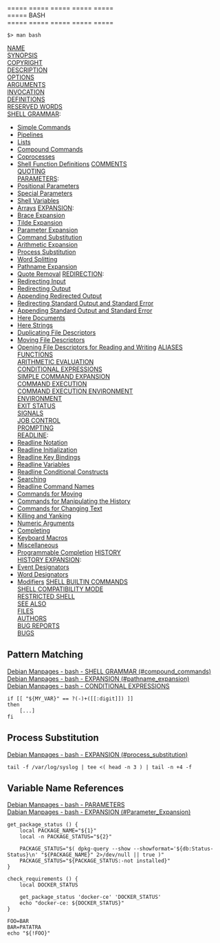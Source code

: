 ===== ===== ===== ===== =====  
===== BASH  
===== ===== ===== ===== =====  

```
$> man bash
```
[NAME](https://manpages.debian.org/bookworm/bash/bash.1.en.html#NAME)  
[SYNOPSIS](https://manpages.debian.org/bookworm/bash/bash.1.en.html#SYNOPSIS)  
[COPYRIGHT](https://manpages.debian.org/bookworm/bash/bash.1.en.html#COPYRIGHT)  
[DESCRIPTION](https://manpages.debian.org/bookworm/bash/bash.1.en.html#DESCRIPTION)  
[OPTIONS](https://manpages.debian.org/bookworm/bash/bash.1.en.html#OPTIONS)  
[ARGUMENTS](https://manpages.debian.org/bookworm/bash/bash.1.en.html#ARGUMENTS)  
[INVOCATION](https://manpages.debian.org/bookworm/bash/bash.1.en.html#INVOCATION)  
[DEFINITIONS](https://manpages.debian.org/bookworm/bash/bash.1.en.html#DEFINITIONS)  
[RESERVED WORDS](https://manpages.debian.org/bookworm/bash/bash.1.en.html#RESERVED_WORDS)  
[SHELL GRAMMAR](https://manpages.debian.org/bookworm/bash/bash.1.en.html#SHELL_GRAMMAR):
- [Simple Commands](https://manpages.debian.org/bookworm/bash/bash.1.en.html#Simple_Commands)
- [Pipelines](https://manpages.debian.org/bookworm/bash/bash.1.en.html#Pipelines)
- [Lists](https://manpages.debian.org/bookworm/bash/bash.1.en.html#Lists)
- [Compound Commands](https://manpages.debian.org/bookworm/bash/bash.1.en.html#Compound_Commands)
- [Coprocesses](https://manpages.debian.org/bookworm/bash/bash.1.en.html#Coprocesses)
- [Shell Function Definitions](https://manpages.debian.org/bookworm/bash/bash.1.en.html#Shell_Function_Definitions)
[COMMENTS](https://manpages.debian.org/bookworm/bash/bash.1.en.html#COMMENTS)  
[QUOTING](https://manpages.debian.org/bookworm/bash/bash.1.en.html#QUOTING)  
[PARAMETERS](https://manpages.debian.org/bookworm/bash/bash.1.en.html#PARAMETERS):
- [Positional Parameters](https://manpages.debian.org/bookworm/bash/bash.1.en.html#Positional_Parameters)
- [Special Parameters](https://manpages.debian.org/bookworm/bash/bash.1.en.html#Special_Parameters)
- [Shell Variables](https://manpages.debian.org/bookworm/bash/bash.1.en.html#Shell_Variables)
- [Arrays](https://manpages.debian.org/bookworm/bash/bash.1.en.html#Arrays)
[EXPANSION](https://manpages.debian.org/bookworm/bash/bash.1.en.html#EXPANSION):
- [Brace Expansion](https://manpages.debian.org/bookworm/bash/bash.1.en.html#Brace_Expansion)
- [Tilde Expansion](https://manpages.debian.org/bookworm/bash/bash.1.en.html#Tilde_Expansion)
- [Parameter Expansion](https://manpages.debian.org/bookworm/bash/bash.1.en.html#Parameter_Expansion)
- [Command Substitution](https://manpages.debian.org/bookworm/bash/bash.1.en.html#Command_Substitution)
- [Arithmetic Expansion](https://manpages.debian.org/bookworm/bash/bash.1.en.html#Arithmetic_Expansion)
- [Process Substitution](https://manpages.debian.org/bookworm/bash/bash.1.en.html#Process_Substitution)
- [Word Splitting](https://manpages.debian.org/bookworm/bash/bash.1.en.html#Word_Splitting)
- [Pathname Expansion](https://manpages.debian.org/bookworm/bash/bash.1.en.html#Pathname_Expansion)
- [Quote Removal](https://manpages.debian.org/bookworm/bash/bash.1.en.html#Quote_Removal)
[REDIRECTION](https://manpages.debian.org/bookworm/bash/bash.1.en.html#REDIRECTION):
- [Redirecting Input](https://manpages.debian.org/bookworm/bash/bash.1.en.html#Redirecting_Input)
- [Redirecting Output](https://manpages.debian.org/bookworm/bash/bash.1.en.html#Redirecting_Output)
- [Appending Redirected Output](https://manpages.debian.org/bookworm/bash/bash.1.en.html#Appending_Redirected_Output)
- [Redirecting Standard Output and Standard Error](https://manpages.debian.org/bookworm/bash/bash.1.en.html#Redirecting_Standard_Output_and_Standard_Error)
- [Appending Standard Output and Standard Error](https://manpages.debian.org/bookworm/bash/bash.1.en.html#Appending_Standard_Output_and_Standard_Error)
- [Here Documents](https://manpages.debian.org/bookworm/bash/bash.1.en.html#Here_Documents)
- [Here Strings](https://manpages.debian.org/bookworm/bash/bash.1.en.html#Here_Strings)
- [Duplicating File Descriptors](https://manpages.debian.org/bookworm/bash/bash.1.en.html#Duplicating_File_Descriptors)
- [Moving File Descriptors](https://manpages.debian.org/bookworm/bash/bash.1.en.html#Moving_File_Descriptors)
- [Opening File Descriptors for Reading and Writing](https://manpages.debian.org/bookworm/bash/bash.1.en.html#Opening_File_Descriptors_for_Reading_and_Writing)
[ALIASES](https://manpages.debian.org/bookworm/bash/bash.1.en.html#ALIASES)  
[FUNCTIONS](https://manpages.debian.org/bookworm/bash/bash.1.en.html#FUNCTIONS)  
[ARITHMETIC EVALUATION](https://manpages.debian.org/bookworm/bash/bash.1.en.html#ARITHMETIC_EVALUATION)  
[CONDITIONAL EXPRESSIONS](https://manpages.debian.org/bookworm/bash/bash.1.en.html#CONDITIONAL_EXPRESSIONS)  
[SIMPLE COMMAND EXPANSION](https://manpages.debian.org/bookworm/bash/bash.1.en.html#SIMPLE_COMMAND_EXPANSION)  
[COMMAND EXECUTION](https://manpages.debian.org/bookworm/bash/bash.1.en.html#COMMAND_EXECUTION)  
[COMMAND EXECUTION ENVIRONMENT](https://manpages.debian.org/bookworm/bash/bash.1.en.html#COMMAND_EXECUTION_ENVIRONMENT)  
[ENVIRONMENT](https://manpages.debian.org/bookworm/bash/bash.1.en.html#ENVIRONMENT)  
[EXIT STATUS](https://manpages.debian.org/bookworm/bash/bash.1.en.html#EXIT_STATUS)  
[SIGNALS](https://manpages.debian.org/bookworm/bash/bash.1.en.html#SIGNALS)  
[JOB CONTROL](https://manpages.debian.org/bookworm/bash/bash.1.en.html#JOB_CONTROL)  
[PROMPTING](https://manpages.debian.org/bookworm/bash/bash.1.en.html#PROMPTING)  
[READLINE](https://manpages.debian.org/bookworm/bash/bash.1.en.html#READLINE):
- [Readline Notation](https://manpages.debian.org/bookworm/bash/bash.1.en.html#Readline_Notation)
- [Readline Initialization](https://manpages.debian.org/bookworm/bash/bash.1.en.html#Readline_Initialization)
- [Readline Key Bindings](https://manpages.debian.org/bookworm/bash/bash.1.en.html#Readline_Key_Bindings)
- [Readline Variables](https://manpages.debian.org/bookworm/bash/bash.1.en.html#Readline_Variables)
- [Readline Conditional Constructs](https://manpages.debian.org/bookworm/bash/bash.1.en.html#Readline_Conditional_Constructs)
- [Searching](https://manpages.debian.org/bookworm/bash/bash.1.en.html#Searching)
- [Readline Command Names](https://manpages.debian.org/bookworm/bash/bash.1.en.html#Readline_Command_Names)
- [Commands for Moving](https://manpages.debian.org/bookworm/bash/bash.1.en.html#Commands_for_Moving)
- [Commands for Manipulating the History](https://manpages.debian.org/bookworm/bash/bash.1.en.html#Commands_for_Manipulating_the_History)
- [Commands for Changing Text](https://manpages.debian.org/bookworm/bash/bash.1.en.html#Commands_for_Changing_Text)
- [Killing and Yanking](https://manpages.debian.org/bookworm/bash/bash.1.en.html#Killing_and_Yanking)
- [Numeric Arguments](https://manpages.debian.org/bookworm/bash/bash.1.en.html#Numeric_Arguments)
- [Completing](https://manpages.debian.org/bookworm/bash/bash.1.en.html#Completing)
- [Keyboard Macros](https://manpages.debian.org/bookworm/bash/bash.1.en.html#Keyboard_Macros)
- [Miscellaneous](https://manpages.debian.org/bookworm/bash/bash.1.en.html#Miscellaneous)
- [Programmable Completion](https://manpages.debian.org/bookworm/bash/bash.1.en.html#Programmable_Completion)
[HISTORY](https://manpages.debian.org/bookworm/bash/bash.1.en.html#HISTORY)  
[HISTORY EXPANSION](https://manpages.debian.org/bookworm/bash/bash.1.en.html#HISTORY_EXPANSION):
- [Event Designators](https://manpages.debian.org/bookworm/bash/bash.1.en.html#Event_Designators)
- [Word Designators](https://manpages.debian.org/bookworm/bash/bash.1.en.html#Word_Designators)
- [Modifiers](https://manpages.debian.org/bookworm/bash/bash.1.en.html#Modifiers)
[SHELL BUILTIN COMMANDS](https://manpages.debian.org/bookworm/bash/bash.1.en.html#SHELL_BUILTIN_COMMANDS)  
[SHELL COMPATIBILITY MODE](https://manpages.debian.org/bookworm/bash/bash.1.en.html#SHELL_COMPATIBILITY_MODE)  
[RESTRICTED SHELL](https://manpages.debian.org/bookworm/bash/bash.1.en.html#RESTRICTED_SHELL)  
[SEE ALSO](https://manpages.debian.org/bookworm/bash/bash.1.en.html#SEE_ALSO)  
[FILES](https://manpages.debian.org/bookworm/bash/bash.1.en.html#FILES)  
[AUTHORS](https://manpages.debian.org/bookworm/bash/bash.1.en.html#AUTHORS)  
[BUG REPORTS](https://manpages.debian.org/bookworm/bash/bash.1.en.html#BUG_REPORTS)  
[BUGS](https://manpages.debian.org/bookworm/bash/bash.1.en.html#BUGS)  



## Pattern Matching
[Debian Manpages - bash - SHELL GRAMMAR (#compound\_commands)](https://manpages.debian.org/bookworm/bash/bash.1.en.html#Compound_Commands)  
[Debian Manpages - bash - EXPANSION (#pathname\_expansion)](https://manpages.debian.org/bookworm/bash/bash.1.en.html#Pathname_Expansion)  
[Debian Manpages - bash - CONDITIONAL EXPRESSIONS](https://manpages.debian.org/bookworm/bash/bash.1.en.html#CONDITIONAL_EXPRESSIONS)  
```
if [[ "${MY_VAR}" == ?(-)+([[:digit]]) ]]
then
	[...]
fi
```

## Process Substitution
[Debian Manpages - bash - EXPANSION (#process\_substitution)](https://manpages.debian.org/bookworm/bash/bash.1.en.html#Process_Substitution)  
```
tail -f /var/log/syslog | tee <( head -n 3 ) | tail -n +4 -f
```

## Variable Name References
[Debian Manpages - bash - PARAMETERS](https://manpages.debian.org/bookworm/bash/bash.1.en.html#PARAMETERS)  
[Dabian Manpages - bash - EXPANSION (#Parameter\_Expansion)](https://manpages.debian.org/bookworm/bash/bash.1.en.html#Parameter_Expansion)  
```
get_package_status () {
	local PACKAGE_NAME="${1}"
	local -n PACKAGE_STATUS="${2}"

	PACKAGE_STATUS="$( dpkg-query --show --showformat='${db:Status-Status}\n' "${PACKAGE_NAME}" 2>/dev/null || true )"
	PACKAGE_STATUS="${PACKAGE_STATUS:-not installed}"
}

check_requirements () {
	local DOCKER_STATUS

	get_package_status 'docker-ce' 'DOCKER_STATUS'
	echo "docker-ce: ${DOCKER_STATUS}"
}
```
```
FOO=BAR
BAR=PATATRA
echo "${!FOO}"
```

